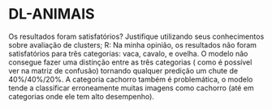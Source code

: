 # DL-ANIMAIS


Os resultados foram satisfatórios? Justifique utilizando seus conhecimentos sobre avaliação de clusters;
R: Na minha opinião, os resultados não foram satisfatórios para três categorias: vaca, cavalo, e ovelha. O modelo não consegue fazer uma distinção entre as três categorias ( como é possível ver na matriz de confusão) tornando qualquer predição um chute de 40%/40%/20%. A categoria cachorro também é problemática, o modelo tende a classificar erroneamente muitas imagens como cachorro (até em categorias onde ele tem alto desempenho).
